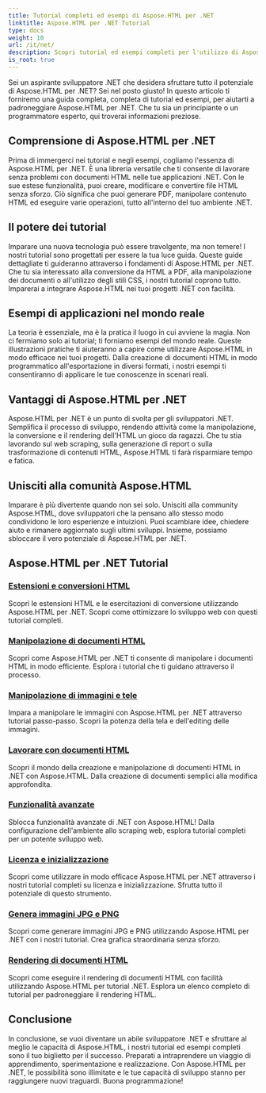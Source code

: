 ```yaml
---
title: Tutorial completi ed esempi di Aspose.HTML per .NET
linktitle: Aspose.HTML per .NET Tutorial
type: docs
weight: 10
url: /it/net/
description: Scopri tutorial ed esempi completi per l'utilizzo di Aspose.HTML per .NET. Scatena la potenza di Aspose.HTML per migliorare le tue capacità di sviluppo .NET.
is_root: true
---
```


Sei un aspirante sviluppatore .NET che desidera sfruttare tutto il potenziale di Aspose.HTML per .NET? Sei nel posto giusto! In questo articolo ti forniremo una guida completa, completa di tutorial ed esempi, per aiutarti a padroneggiare Aspose.HTML per .NET. Che tu sia un principiante o un programmatore esperto, qui troverai informazioni preziose.

## Comprensione di Aspose.HTML per .NET

Prima di immergerci nei tutorial e negli esempi, cogliamo l'essenza di Aspose.HTML per .NET. È una libreria versatile che ti consente di lavorare senza problemi con documenti HTML nelle tue applicazioni .NET. Con le sue estese funzionalità, puoi creare, modificare e convertire file HTML senza sforzo. Ciò significa che puoi generare PDF, manipolare contenuto HTML ed eseguire varie operazioni, tutto all'interno del tuo ambiente .NET.

## Il potere dei tutorial

Imparare una nuova tecnologia può essere travolgente, ma non temere! I nostri tutorial sono progettati per essere la tua luce guida. Queste guide dettagliate ti guideranno attraverso i fondamenti di Aspose.HTML per .NET. Che tu sia interessato alla conversione da HTML a PDF, alla manipolazione dei documenti o all'utilizzo degli stili CSS, i nostri tutorial coprono tutto. Imparerai a integrare Aspose.HTML nei tuoi progetti .NET con facilità.

## Esempi di applicazioni nel mondo reale

La teoria è essenziale, ma è la pratica il luogo in cui avviene la magia. Non ci fermiamo solo ai tutorial; ti forniamo esempi del mondo reale. Queste illustrazioni pratiche ti aiuteranno a capire come utilizzare Aspose.HTML in modo efficace nei tuoi progetti. Dalla creazione di documenti HTML in modo programmatico all'esportazione in diversi formati, i nostri esempi ti consentiranno di applicare le tue conoscenze in scenari reali.

## Vantaggi di Aspose.HTML per .NET

Aspose.HTML per .NET è un punto di svolta per gli sviluppatori .NET. Semplifica il processo di sviluppo, rendendo attività come la manipolazione, la conversione e il rendering dell'HTML un gioco da ragazzi. Che tu stia lavorando sul web scraping, sulla generazione di report o sulla trasformazione di contenuti HTML, Aspose.HTML ti farà risparmiare tempo e fatica.

## Unisciti alla comunità Aspose.HTML

Imparare è più divertente quando non sei solo. Unisciti alla community Aspose.HTML, dove sviluppatori che la pensano allo stesso modo condividono le loro esperienze e intuizioni. Puoi scambiare idee, chiedere aiuto e rimanere aggiornato sugli ultimi sviluppi. Insieme, possiamo sbloccare il vero potenziale di Aspose.HTML per .NET.

## Aspose.HTML per .NET Tutorial

### [Estensioni e conversioni HTML](./html-extensions-and-conversions/)
Scopri le estensioni HTML e le esercitazioni di conversione utilizzando Aspose.HTML per .NET. Scopri come ottimizzare lo sviluppo web con questi tutorial completi.
### [Manipolazione di documenti HTML](./html-document-manipulation/)
Scopri come Aspose.HTML per .NET ti consente di manipolare i documenti HTML in modo efficiente. Esplora i tutorial che ti guidano attraverso il processo.
### [Manipolazione di immagini e tele](./canvas-and-image-manipulation/)
Impara a manipolare le immagini con Aspose.HTML per .NET attraverso tutorial passo-passo. Scopri la potenza della tela e dell'editing delle immagini.
### [Lavorare con documenti HTML](./working-with-html-documents/)
Scopri il mondo della creazione e manipolazione di documenti HTML in .NET con Aspose.HTML. Dalla creazione di documenti semplici alla modifica approfondita.
### [Funzionalità avanzate](./advanced-features/)
Sblocca funzionalità avanzate di .NET con Aspose.HTML! Dalla configurazione dell'ambiente allo scraping web, esplora tutorial completi per un potente sviluppo web.
### [Licenza e inizializzazione](./licensing-and-initialization/)
Scopri come utilizzare in modo efficace Aspose.HTML per .NET attraverso i nostri tutorial completi su licenza e inizializzazione. Sfrutta tutto il potenziale di questo strumento.
### [Genera immagini JPG e PNG](./generate-jpg-and-png-images/)
Scopri come generare immagini JPG e PNG utilizzando Aspose.HTML per .NET con i nostri tutorial. Crea grafica straordinaria senza sforzo.
### [Rendering di documenti HTML](./rendering-html-documents/)
Scopri come eseguire il rendering di documenti HTML con facilità utilizzando Aspose.HTML per tutorial .NET. Esplora un elenco completo di tutorial per padroneggiare il rendering HTML.

## Conclusione
In conclusione, se vuoi diventare un abile sviluppatore .NET e sfruttare al meglio le capacità di Aspose.HTML, i nostri tutorial ed esempi completi sono il tuo biglietto per il successo. Preparati a intraprendere un viaggio di apprendimento, sperimentazione e realizzazione. Con Aspose.HTML per .NET, le possibilità sono illimitate e le tue capacità di sviluppo stanno per raggiungere nuovi traguardi. Buona programmazione!